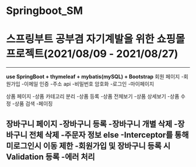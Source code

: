 # Springboot_SM
# 스프링부트 공부겸 자기계발을 위한 쇼핑몰 프로젝트(2021/08/09 - 2021/08/27)
---
**use SpringBoot + thymeleaf + mybatis(mySQL) + Bootstrap**
회원 페이지
			-회원가입
			-이메일 인증
			-주소 api
			-비밀번호 암호화
			-로그인
			-마이페이지			

상품 페이지
			-상품 카테고리 분리
			-상품 등록
			-상품 전체보기
			-상품 상세보기
			-상품 수정
			-상품 검색
			-페이징

장바구니 페이지
			-장바구니 등록
			-장바구니 개별 삭제
			-장바구니 전체 삭제
			-주문자 정보
else
			-Interceptor를 통해 미로그인시 이동 제한
			-회원가입 및 장바구니 등록 시 Validation 등록
			-에러 처리
---
